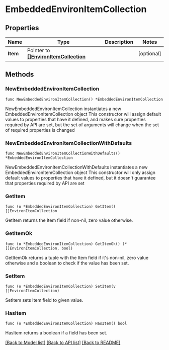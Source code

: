# EmbeddedEnvironItemCollection

## Properties

Name | Type | Description | Notes
------------ | ------------- | ------------- | -------------
**Item** | Pointer to [**[]EnvironItemCollection**](EnvironItemCollection.md) |  | [optional] 

## Methods

### NewEmbeddedEnvironItemCollection

`func NewEmbeddedEnvironItemCollection() *EmbeddedEnvironItemCollection`

NewEmbeddedEnvironItemCollection instantiates a new EmbeddedEnvironItemCollection object
This constructor will assign default values to properties that have it defined,
and makes sure properties required by API are set, but the set of arguments
will change when the set of required properties is changed

### NewEmbeddedEnvironItemCollectionWithDefaults

`func NewEmbeddedEnvironItemCollectionWithDefaults() *EmbeddedEnvironItemCollection`

NewEmbeddedEnvironItemCollectionWithDefaults instantiates a new EmbeddedEnvironItemCollection object
This constructor will only assign default values to properties that have it defined,
but it doesn't guarantee that properties required by API are set

### GetItem

`func (o *EmbeddedEnvironItemCollection) GetItem() []EnvironItemCollection`

GetItem returns the Item field if non-nil, zero value otherwise.

### GetItemOk

`func (o *EmbeddedEnvironItemCollection) GetItemOk() (*[]EnvironItemCollection, bool)`

GetItemOk returns a tuple with the Item field if it's non-nil, zero value otherwise
and a boolean to check if the value has been set.

### SetItem

`func (o *EmbeddedEnvironItemCollection) SetItem(v []EnvironItemCollection)`

SetItem sets Item field to given value.

### HasItem

`func (o *EmbeddedEnvironItemCollection) HasItem() bool`

HasItem returns a boolean if a field has been set.


[[Back to Model list]](../README.md#documentation-for-models) [[Back to API list]](../README.md#documentation-for-api-endpoints) [[Back to README]](../README.md)


